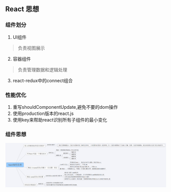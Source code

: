 ## React 思想
### 组件划分
1. UI组件
> 负责视图展示
2. 容器组件
> 负责管理数据和逻辑处理
3. react-redux中的connect组合

### 性能优化
1. 重写shouldComponentUpdate,避免不要的dom操作
2. 使用production版本的react.js
3. 使用key来帮助react识别所有子组件的最小变化

### 组件思想
![](./react-mind.png)